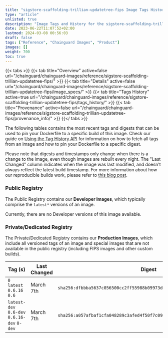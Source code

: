 ```yaml
---
title: "sigstore-scaffolding-trillian-updatetree-fips Image Tags History"
type: "article"
unlisted: true
description: "Image Tags and History for the sigstore-scaffolding-trillian-updatetree-fips Chainguard Image"
date: 2023-06-22T11:07:52+02:00
lastmod: 2024-03-08 00:56:03
draft: false
tags: ["Reference", "Chainguard Images", "Product"]
images: []
weight: 700
toc: true
---
```


{{< tabs >}}
{{< tab title="Overview" active=false url="/chainguard/chainguard-images/reference/sigstore-scaffolding-trillian-updatetree-fips/" >}}
{{< tab title="Details" active=false url="/chainguard/chainguard-images/reference/sigstore-scaffolding-trillian-updatetree-fips/image_specs/" >}}
{{< tab title="Tags History" active=true url="/chainguard/chainguard-images/reference/sigstore-scaffolding-trillian-updatetree-fips/tags_history/" >}}
{{< tab title="Provenance" active=false url="/chainguard/chainguard-images/reference/sigstore-scaffolding-trillian-updatetree-fips/provenance_info/" >}}
{{</ tabs >}}

The following tables contains the most recent tags and digests that can be used to pin your Dockerfile to a specific build of this image. Check our guide on [Using the Tag History API](/chainguard/chainguard-images/using-the-tag-history-api/) for information on how to fetch all tags from an image and how to pin your Dockerfile to a specific digest.

Please note that digests and timestamps only change when there is a change to the image, even though images are rebuilt every night. The "Last Changed" column indicates when the image was last modified, and doesn't always reflect the latest build timestamp. For more information about how our reproducible builds work, please refer to [this blog post](https://www.chainguard.dev/unchained/reproducing-chainguards-reproducible-image-builds).

### Public Registry
The Public Registry contains our **Developer Images**, which typically comprise the `latest*` versions of an image.

Currently, there are no Developer versions of this image available.

### Private/Dedicated Registry
The Private/Dedicated Registry contains our **Production Images**, which include all versioned tags of an image and special images that are not available in the public registry (including FIPS images and other custom builds).

| Tag (s)                                      | Last Changed | Digest                                                                    |
|----------------------------------------------|--------------|---------------------------------------------------------------------------|
|  `0` `latest` `0.6.16` `0.6`                 | March 7th    | `sha256:dfbbba5637c056500cc2ff55988b09973d5fa22ab00ec2b10d7b2cc1d6210002` |
|  `latest-dev` `0.6-dev` `0.6.16-dev` `0-dev` | March 7th    | `sha256:a057afbaf1cfa048289c3afed4f50f7c097cda55611284afaab8b25921a5a3fe` |

